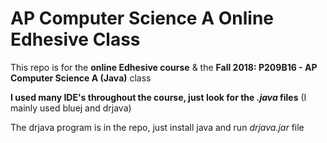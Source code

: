 # AP Computer Science A Online Edhesive Class
This repo is for the **online Edhesive course** & the **Fall 2018: P209B16 - AP Computer Science A (Java)** class  
  
**I used many IDE's throughout the course, just look for the _.java_ files** (I mainly used bluej and drjava)  
  
The drjava program is in the repo, just install java and run _drjava.jar_ file  
